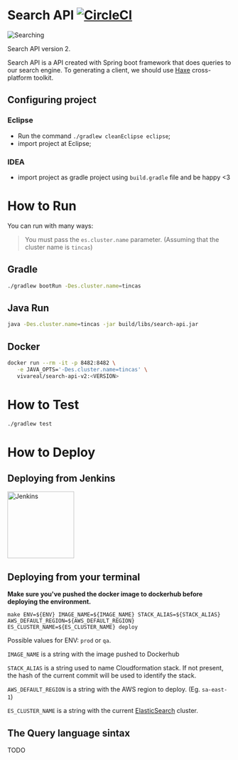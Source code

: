 # Search API [![CircleCI](https://circleci.com/gh/VivaReal/search-api/tree/master.svg?&style=shield&circle-token=ba04762cae23d66aa73b715ef66562f0928dfafb)](https://circleci.com/gh/VivaReal/search-api/tree/master)

![Searching](https://github.com/VivaReal/search-api/raw/master/src/main/resources/static/house-search.jpg "House Searching")

Search API version 2.

Search API is a API created with Spring boot framework that does queries to our search engine. To generating a client, we should use [Haxe](https://haxe.org) cross-platform toolkit.

## Configuring project

### Eclipse

- Run the command `./gradlew cleanEclipse eclipse`;
- import project at Eclipse;

### IDEA

- import project as gradle project using `build.gradle` file and be happy <3

# How to Run

You can run with many ways:

> You must pass the `es.cluster.name` parameter. (Assuming that the cluster name is `tincas`)

## Gradle

```sh
./gradlew bootRun -Des.cluster.name=tincas
```

## Java Run

```sh
java -Des.cluster.name=tincas -jar build/libs/search-api.jar
```

## Docker

```sh
docker run --rm -it -p 8482:8482 \
   -e JAVA_OPTS='-Des.cluster.name=tincas' \
   vivareal/search-api-v2:<VERSION>
```

# How to Test

```sh
./gradlew test
```

# How to Deploy

## Deploying from Jenkins
 
<a href="http://jenkins.vivareal.com/view/SEARCH-API/job/SEARCH_API_V2_PROD/build?delay=0sec">
  <img src="http://ftp-chi.osuosl.org/pub/jenkins/art/jenkins-logo/logo+title.svg" alt="Jenkins" width="150">
</a> 

## Deploying from your terminal

**Make sure you've pushed the docker image to dockerhub before deploying the environment.**

```
make ENV=${ENV} IMAGE_NAME=${IMAGE_NAME} STACK_ALIAS=${STACK_ALIAS} AWS_DEFAULT_REGION=${AWS_DEFAULT_REGION} ES_CLUSTER_NAME=${ES_CLUSTER_NAME} deploy
```

Possible values for ENV: `prod` or `qa`.

`IMAGE_NAME` is a string with the image pushed to Dockerhub

`STACK_ALIAS` is a string used to name Cloudformation stack. If not present, the hash of the current commit will be used to identify the stack.

`AWS_DEFAULT_REGION` is a string with the AWS region to deploy. (Eg. `sa-east-1`)

`ES_CLUSTER_NAME` is a string with the current [ElasticSearch](https://github.com/VivaReal/search-es) cluster.

## The Query language sintax

TODO
